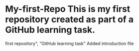 # My-first-Repo This is my first repository created as part of a GitHub learning task.
first repository", "GitHub learning task"
Added introduction file
